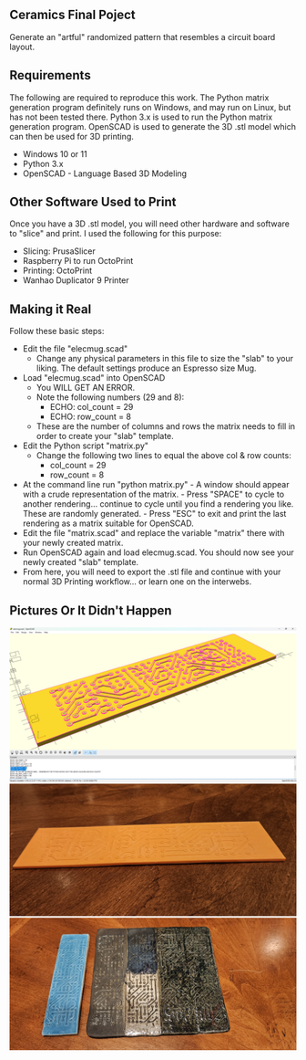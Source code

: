 ## Ceramics Final Poject
Generate an "artful" randomized pattern that resembles a circuit board layout.
## Requirements
The following are required to reproduce this work.  The Python matrix generation program definitely runs on Windows, and may run on Linux, but has not been tested there.  Python 3.x is used to run the Python matrix generation program.  OpenSCAD is used to generate the 3D .stl model which can then be used for 3D printing.
 - Windows 10 or 11
 - Python 3.x
 - OpenSCAD - Language Based 3D Modeling 
## Other Software Used to Print
 Once you have a 3D .stl model, you will need other hardware and software to "slice" and print.  I used the following for this purpose:
 - Slicing:  PrusaSlicer
 - Raspberry Pi to run OctoPrint
 - Printing:  OctoPrint
 - Wanhao Duplicator 9 Printer
## Making it Real
Follow these basic steps:
 - Edit the file "elecmug.scad"
	 - Change any physical parameters in this file to size the "slab" to your liking.  The default settings produce an Espresso size Mug.
 - Load "elecmug.scad" into OpenSCAD
	 - You WILL GET AN ERROR.
	 - Note the following numbers (29 and 8):
		 - ECHO: col_count = 29
		 - ECHO: row_count = 8
	 - These are the number of columns and rows the matrix needs to fill in order to create your "slab" template.
 - Edit the Python script "matrix.py"
	 - Change the following two lines to equal the above col & row counts:
		 - col_count = 29
		 - row_count = 8
 - At the command line run "python matrix.py"
		 - A window should appear with a crude representation of the matrix.
		 - Press "SPACE" to cycle to another rendering... continue to cycle until you find a rendering you like.  These are randomly generated.
		 - Press "ESC" to exit and print the last rendering as a matrix suitable for OpenSCAD.
- Edit the file "matrix.scad" and replace the variable "matrix" there with your newly created matrix.
 - Run OpenSCAD again and load elecmug.scad.  You should now see your newly created "slab" template.
 - From here, you will need to export the .stl file and continue with your normal 3D Printing workflow... or learn one on the interwebs.
## Pictures Or It Didn't Happen
![OpenSCAD Model Image](https://github.com/rl1131/ceramics/blob/main/images/OpenSCAD.png?raw=true)
![OpenSCAD Model Image](https://github.com/rl1131/ceramics/blob/main/images/espresso_mug_template.png?raw=true)
![OpenSCAD Model Image](https://github.com/rl1131/ceramics/blob/main/images/CeramicTests.png?raw=true)
